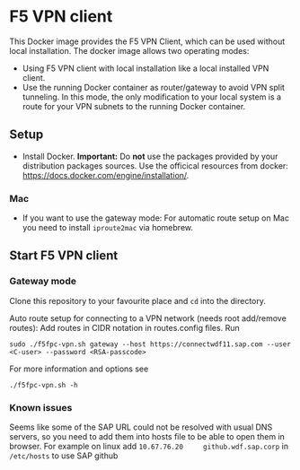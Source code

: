 
# F5 VPN client

This Docker image provides the F5 VPN Client, which can be used without local installation.
The docker image allows two operating modes:

* Using F5 VPN client with local installation like a local installed VPN client.
* Use the running Docker container as router/gateway to avoid VPN split tunneling.
  In this mode, the only modification to your local system is a route for your VPN subnets to the running Docker container.


## Setup

* Install Docker. **Important:** Do **not** use the packages provided by your
  distribution packages sources.
  Use the officical resources from docker: https://docs.docker.com/engine/installation/.


### Mac

* If you want to use the gateway mode:
  For automatic route setup on Mac you need to install ```iproute2mac``` via homebrew.


## Start F5 VPN client

### Gateway mode

Clone this repository to your favourite place and ```cd``` into the directory.

Auto route setup for connecting to a VPN network (needs root add/remove routes):
Add routes in CIDR notation in routes.config files. 
Run
```
sudo ./f5fpc-vpn.sh gateway --host https://connectwdf11.sap.com --user <C-user> --password <RSA-passcode>
```

For more information and options see
```
./f5fpc-vpn.sh -h
```

### Known issues

Seems like some of the SAP URL could not be resolved with usual DNS servers, so you need to add them into hosts file
to be able to open them in browser. For example on linux add `10.67.76.20     github.wdf.sap.corp` in `/etc/hosts` to use SAP github

